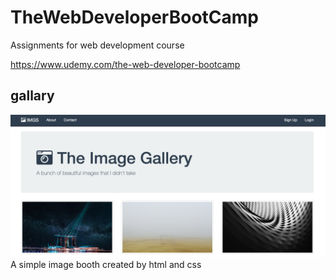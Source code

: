 # TheWebDeveloperBootCamp
Assignments for web development course

https://www.udemy.com/the-web-developer-bootcamp
## gallary 
![alt text](https://github.com/lz2636/TheWebDeveloperBootCamp/blob/master/gallery/sampe_image.png)
A simple image booth created by html and css
